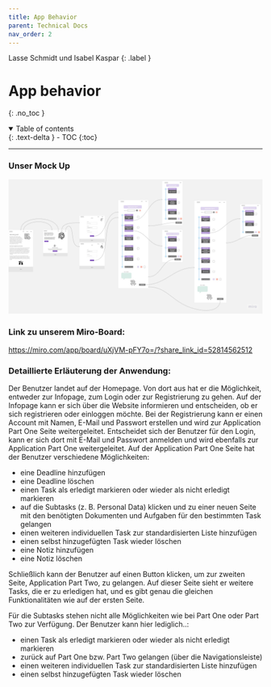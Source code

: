 ```yaml
---
title: App Behavior
parent: Technical Docs
nav_order: 2
---
```


Lasse Schmidt und Isabel Kaspar
{: .label }

# App behavior
{: .no_toc }

<details open markdown="block">
  <summary>
    Table of contents
  </summary>
  {: .text-delta }
- TOC
{:toc}
</details>

---

### Unser Mock Up

![Rookie Coders Mock Up](../assets/images/RookieCodersMockUp.png)

### Link zu unserem Miro-Board:

https://miro.com/app/board/uXjVM-pFY7o=/?share_link_id=52814562512

### Detaillierte Erläuterung der Anwendung:

Der Benutzer landet auf der Homepage. Von dort aus hat er die Möglichkeit, entweder zur Infopage, zum Login oder zur Registrierung zu gehen. Auf der Infopage kann er sich über die Website informieren und entscheiden, ob er sich registrieren oder einloggen möchte. Bei der Registrierung kann er einen Account mit Namen, E-Mail und Passwort erstellen und wird zur Application Part One Seite weitergeleitet. Entscheidet sich der Benutzer für den Login, kann er sich dort mit E-Mail und Passwort anmelden und wird ebenfalls zur Application Part One weitergeleitet. Auf der Application Part One Seite hat der Benutzer verschiedene Möglichkeiten:

-	eine Deadline hinzufügen 
-	eine Deadline löschen
-	einen Task als erledigt markieren oder wieder als nicht erledigt markieren 
-	auf die Subtasks (z. B. Personal Data) klicken und zu einer neuen Seite mit den benötigten Dokumenten und Aufgaben für den bestimmten Task gelangen 
-	einen weiteren individuellen Task zur standardisierten Liste hinzufügen 
-	einen selbst hinzugefügten Task wieder löschen
-	eine Notiz hinzufügen 
-	eine Notiz löschen

Schließlich kann der Benutzer auf einen Button klicken, um zur zweiten Seite, Application Part Two, zu gelangen. Auf dieser Seite sieht er weitere Tasks, die er zu erledigen hat, und es gibt genau die gleichen Funktionalitäten wie auf der ersten Seite.

Für die Subtasks stehen nicht alle Möglichkeiten wie bei Part One oder Part Two zur Verfügung. Der Benutzer kann hier lediglich..:

- einen Task als erledigt markieren oder wieder als nicht erledigt markieren
- zurück auf Part One bzw. Part Two gelangen (über die Navigationsleiste)
- einen weiteren individuellen Task zur standardisierten Liste hinzufügen 
- einen selbst hinzugefügten Task wieder löschen

